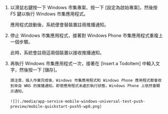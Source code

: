 
1. 以滑鼠右鍵按一下 Windows 市集專案、按一下 [設定為啟始專案]，然後按 F5 鍵以執行 Windows 市集應用程式。
   
    應用程式啟動後，系統便會替裝置註冊推播通知。
2. 停止 Windows 市集應用程式，接著對 Windows Phone 市集應用程式重複上一個步驟。
   
    此時，系統會註冊這兩個裝置以接收推播通知。
3. 再執行 Windows 市集應用程式一次，接著在 [Insert a TodoItem] 中輸入文字，然後按一下 [儲存]。
   
       請注意，插入作業完成後，Windows 市集應用程式和 Windows Phone 應用程式都會收到來自 WNS 的推播通知。即使應用程式未處於執行狀態，Windows Phone 上依然會顯示通知。
   
       ![](./media/app-service-mobile-windows-universal-test-push-preview/mobile-quickstart-push5-wp8.png)

<!---HONumber=Oct15_HO3-->